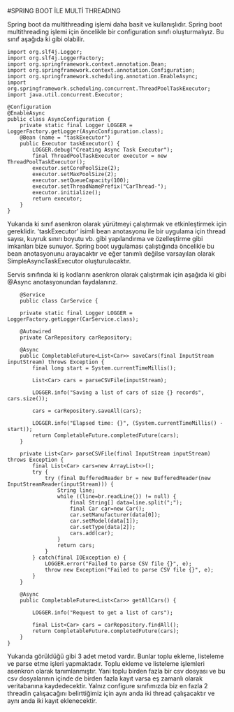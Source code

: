 #SPRING BOOT İLE MULTİ THREADING

Spring boot da multithreading işlemi daha basit ve kullanışlıdır. Spring boot multithreading işlemi için öncelikle bir configuration sınıfı oluşturmalıyız. Bu sınıf aşağıda ki gibi olabilir.

    import org.slf4j.Logger;
    import org.slf4j.LoggerFactory;
    import org.springframework.context.annotation.Bean;
    import org.springframework.context.annotation.Configuration;
    import org.springframework.scheduling.annotation.EnableAsync;
    import org.springframework.scheduling.concurrent.ThreadPoolTaskExecutor;
    import java.util.concurrent.Executor;
    
    @Configuration
    @EnableAsync
    public class AsyncConfiguration {
        private static final Logger LOGGER = LoggerFactory.getLogger(AsyncConfiguration.class);
        @Bean (name = "taskExecutor")
        public Executor taskExecutor() {
            LOGGER.debug("Creating Async Task Executor");
            final ThreadPoolTaskExecutor executor = new ThreadPoolTaskExecutor();
            executor.setCorePoolSize(2);
            executor.setMaxPoolSize(2);
            executor.setQueueCapacity(100);
            executor.setThreadNamePrefix("CarThread-");
            executor.initialize();
            return executor;
        }
    }

Yukarıda ki sınıf asenkron olarak yürütmeyi çalıştırmak ve etkinleştirmek için gereklidir. 'taskExecutor' isimli bean anotasyonu ile bir uygulama için thread sayısı, kuyruk sınırı boyutu vb. gibi yapılandırma ve özelleştirme gibi imkanları bize sunuyor. Spring boot uygulaması çalıştığında öncelikle bu bean anotasyonunu arayacaktır ve eğer tanımlı değilse varsayılan olarak SimpleAsyncTaskExecutor oluşturulacaktır.

Servis sınıfında ki iş kodlarını asenkron olarak çalıştırmak için aşağıda ki gibi @Async anotasyonundan faydalanırız.

        @Service
        public class CarService {
    
        private static final Logger LOGGER = LoggerFactory.getLogger(CarService.class);
    
        @Autowired
        private CarRepository carRepository;
    
        @Async
        public CompletableFuture<List<Car>> saveCars(final InputStream inputStream) throws Exception {
            final long start = System.currentTimeMillis();
    
            List<Car> cars = parseCSVFile(inputStream);
    
            LOGGER.info("Saving a list of cars of size {} records", cars.size());
    
            cars = carRepository.saveAll(cars);
    
            LOGGER.info("Elapsed time: {}", (System.currentTimeMillis() - start));
            return CompletableFuture.completedFuture(cars);
        }
    
        private List<Car> parseCSVFile(final InputStream inputStream) throws Exception {
            final List<Car> cars=new ArrayList<>();
            try {
                try (final BufferedReader br = new BufferedReader(new InputStreamReader(inputStream))) {
                    String line;
                    while ((line=br.readLine()) != null) {
                        final String[] data=line.split(";");
                        final Car car=new Car();
                        car.setManufacturer(data[0]);
                        car.setModel(data[1]);
                        car.setType(data[2]);
                        cars.add(car);
                    }
                    return cars;
                }
            } catch(final IOException e) {
                LOGGER.error("Failed to parse CSV file {}", e);
                throw new Exception("Failed to parse CSV file {}", e);
            }
        }
    
        @Async
        public CompletableFuture<List<Car>> getAllCars() {
    
            LOGGER.info("Request to get a list of cars");
    
            final List<Car> cars = carRepository.findAll();
            return CompletableFuture.completedFuture(cars);
        }
    }

Yukarıda görüldüğü gibi 3 adet metod vardır. Bunlar toplu ekleme, listeleme ve parse etme işleri yapmaktadır. Toplu ekleme ve listeleme işlemleri asenkron olarak tanımlanmıştır. Yani toplu birden fazla bir csv dosyası ve bu csv dosyalarının içinde de birden fazla kayıt varsa eş zamanlı olarak veritabanına kaydedecektir. Yalnız configure sınıfımızda biz en fazla 2 threadin çalışacağını belirttiğimiz için aynı anda iki thread çalışacaktır ve aynı anda iki kayıt eklenecektir.
